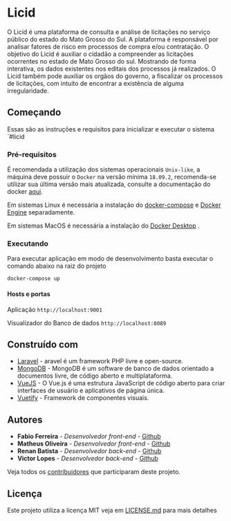 # Licid

O Licid é uma plataforma de consulta e análise de licitações no serviço público do estado do Mato Grosso do Sul. A plataforma é responsável por analisar fatores de risco em processos de compra e/ou contratação. O objetivo do Licid é auxiliar o cidadão a compreender as licitações ocorrentes no estado de Mato Grosso do sul. Mostrando de forma interativa, os dados existentes nos editais dos processos já realizados. O Licid também pode auxiliar os orgãos do governo, a fiscalizar os processos de licitações, com intuito de encontrar a existência de alguma irregularidade.
## Começando

Essas são as instruções e requisitos para inicializar e executar o sistema `#licid

### Pré-requisitos

É recomendada a utilização dos sistemas operacionais `Unix-like`, a máquina deve possuir o `Docker` na versão mínima `18.09.2`, recomenda-se utilizar sua última versão mais atualizada, consulte a documentação do docker [aqui](https://docs.docker.com/).

Em sistemas Linux é necessária a instalação do [docker-compose](https://docs.docker.com/compose/install/) e [Docker Engine](https://docs.docker.com/install/linux/docker-ce/ubuntu/) separadamente.

Em sistemas MacOS é necessária a instalação do [Docker Desktop](https://www.docker.com/products/docker-desktop) .


### Executando

Para executar aplicação em modo de desenvolvimento basta executar o comando abaixo na raiz do projeto

```
docker-compose up
```

#### Hosts e portas

Aplicação `http://localhost:9001`

Visualizador do Banco de dados `http://localhost:8089`

## Construído com

* [Laravel](https://laravel.com/) - aravel é um framework PHP livre e open-source.
* [MongoDB](https://www.mongodb.com/) - MongoDB é um software de banco de dados orientado a documentos livre, de código aberto e multiplataforma.
* [VueJS](https://vuejs.org/) - O Vue.js é uma estrutura JavaScript de código aberto para criar interfaces de usuário e aplicativos de página única.
* [Vuetify](https://vuetifyjs.com/pt-BR/) - Framework de componentes visuais.

## Autores

* **Fabio Ferreira** - *Desenvolvedor front-end* - [Github](https://github.com/fabiomferreira)
* **Matheus Oliveira** - *Desenvolvedor front-end* - [Github](https://github.com/matheus21)
* **Renan Batista** - *Desenvolvedor back-end* - [Github](https://github.com/renanprogramador)
* **Victor Lopes** - *Desenvolvedor back-end* - [Github](https://github.com/theguitarvity)

Veja todos os [contribuidores](https://github.com/hack-ms/Strike-Up/graphs/contributors) que participaram deste projeto.

## Licença

Este projeto utiliza a licença MIT veja em [LICENSE.md](LICENSE) para mais detalhes
